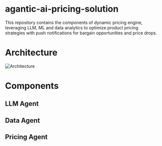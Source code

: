 # agantic-ai-pricing-solution
This repository contains the components of dynamic pricing engine, leveraging LLM, ML and data analytics to optimize product pricing strategies with push notifications for bargain opportunities and price drops.

# Architecture

![Architecture](.images/architecture.jpg)

# Components

## LLM Agent

## Data Agent

## Pricing Agent